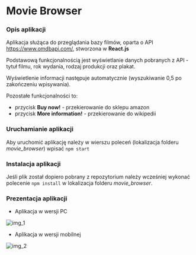 # Movie Browser

### Opis aplikacji

Aplikacja służąca do przeglądania bazy filmów, oparta o API https://www.omdbapi.com/, stworzona w **React.js**

Podstawową funkcjonalnością jest wyświetlanie danych pobranych z API - tytuł filmu, rok wydania, rodzaj produkcji oraz plakat.

Wyświetlenie informacji następuje automatycznie (wyszukiwanie 0,5 po zakończeniu wpisywania).

Pozostałe funkcjonalności to:
* przycisk **Buy now!** - przekierowanie do sklepu amazon
* przycisk **More information!** - przekierowanie do wikipedii

### Uruchamianie aplikacji

Aby uruchomić aplikację należy w wierszu poleceń (lokalizacja folderu *movie_browser*) wpisać ```npm start```

### Instalacja aplikacji

Jeśli plik został dopiero pobrany z repozytorium należy wcześniej wykonać polecenie
```npm install```
w lokalizacja folderu *movie_browser*.

### Prezentacja aplikacji

* Aplikacja w wersji PC

![img_1](Images/scr_1.png)

* Aplikacja w wersji mobilnej

![img_2](Images/scr_2.png)